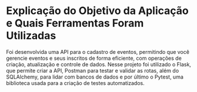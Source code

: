 # Explicação do Objetivo da Aplicação e Quais Ferramentas Foram Utilizadas

Foi desenvolvida uma API para o cadastro de eventos, permitindo que você gerencie eventos e seus inscritos de forma eficiente, com operações de criação, atualização e controle de dados. Nesse projeto foi utilizado o Flask, que permite criar a API,
Postman para testar e validar as rotas, além do SQLAlchemy, para lidar com bancos de dados e por último o Pytest, uma biblioteca usada para a criação de testes automatizados.
